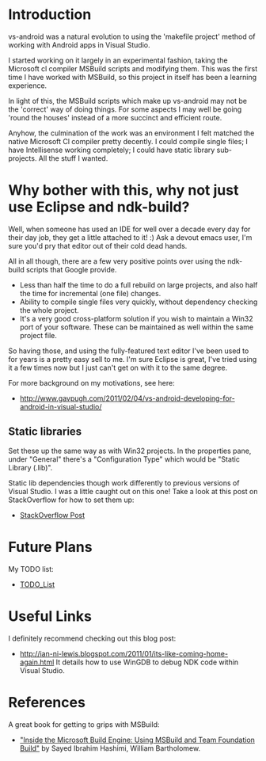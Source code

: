 

# Introduction #

vs-android was a natural evolution to using the 'makefile project' method of working with Android apps in Visual Studio.

I started working on it largely in an experimental fashion, taking the Microsoft cl compiler MSBuild scripts and modifying them. This was the first time I have worked with MSBuild, so this project in itself has been a learning experience.

In light of this, the MSBuild scripts which make up vs-android may not be the 'correct' way of doing things. For some aspects I may well be going 'round the houses' instead of a more succinct and efficient route.

Anyhow, the culmination of the work was an environment I felt matched the native Microsoft Cl compiler pretty decently. I could compile single files; I have Intellisense working completely; I could have static library sub-projects. All the stuff I wanted.



# Why bother with this, why not just use Eclipse and ndk-build? #

Well, when someone has used an IDE for well over a decade every day for their day job, they get a little attached to it! :) Ask a devout emacs user, I'm sure you'd pry that editor out of their cold dead hands.

All in all though, there are a few very positive points over using the ndk-build scripts that Google provide.
  * Less than half the time to do a full rebuild on large projects, and also half the time for incremental (one file) changes.
  * Ability to compile single files very quickly, without dependency checking the whole project.
  * It's a very good cross-platform solution if you wish to maintain a Win32 port of your software. These can be maintained as well within the same project file.

So having those, and using the fully-featured text editor I've been used to for years is a pretty easy sell to me. I'm sure Eclipse is great, I've tried using it a few times now but I just can't get on with it to the same degree.

For more background on my motivations, see here:
  * http://www.gavpugh.com/2011/02/04/vs-android-developing-for-android-in-visual-studio/



## Static libraries ##

Set these up the same way as with Win32 projects. In the properties pane, under "General" there's a "Configuration Type" which would be "Static Library (.lib)".

Static lib dependencies though work differently to previous versions of Visual Studio. I was a little caught out on this one! Take a look at this post on StackOverflow for how to set them up:

  * [StackOverflow Post](http://stackoverflow.com/questions/3795567/visual-studio-2010-not-autolinking-static-libraries-from-projects-that-are-depend)


# Future Plans #

My TODO list:

  * [TODO\_List](TODO_List.md)


# Useful Links #

I definitely recommend checking out this blog post:
  * http://ian-ni-lewis.blogspot.com/2011/01/its-like-coming-home-again.html
It details how to use WinGDB to debug NDK code within Visual Studio.


# References #

A great book for getting to grips with MSBuild:
  * ["Inside the Microsoft Build Engine: Using MSBuild and Team Foundation Build"](http://www.amazon.com/Inside-Microsoft-Build-Engine-Foundation/dp/0735645248/mutomagaby-20) by Sayed Ibrahim Hashimi, William Bartholomew.